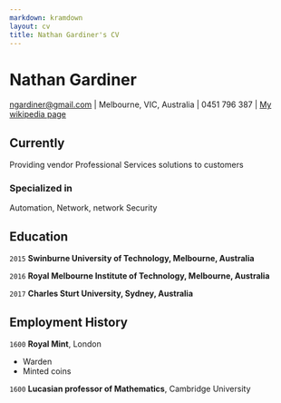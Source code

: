 ```yaml
---
markdown: kramdown
layout: cv
title: Nathan Gardiner's CV
---
```


# Nathan Gardiner

<div id="webaddress">
<a href="ngardiner@gmail.com">ngardiner@gmail.com</a>
| Melbourne, VIC, Australia | 0451 796 387
| <a href="http://en.wikipedia.org/wiki/Isaac_Newton">My wikipedia page</a>
</div>

## Currently

Providing vendor Professional Services solutions to customers

### Specialized in

Automation, Network, network Security

## Education

`2015`
__Swinburne University of Technology, Melbourne, Australia__

`2016`
__Royal Melbourne Institute of Technology, Melbourne, Australia__

`2017`
__Charles Sturt University, Sydney, Australia__

## Employment History

`1600`
__Royal Mint__, London

- Warden
- Minted coins

`1600`
__Lucasian professor of Mathematics__, Cambridge University

<!-- ### Footer Last updated: May 2013 -->
